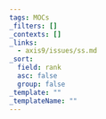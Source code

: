```yaml
---
tags: MOCs
_filters: []
_contexts: []
_links:
  - axis9/issues/ss.md
_sort:
  field: rank
  asc: false
  group: false
_template: ""
_templateName: ""
---
```

```folder-index-content
```
